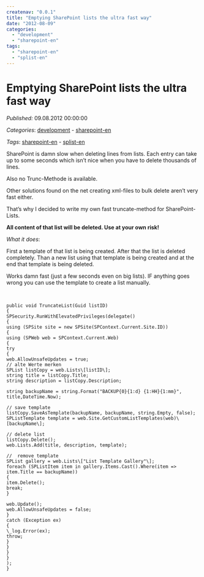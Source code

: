 ```yaml
---
createnav: "0.0.1"
title: "Emptying SharePoint lists the ultra fast way"
date: "2012-08-09"
categories: 
  - "development"
  - "sharepoint-en"
tags: 
  - "sharepoint-en"
  - "splist-en"
---
```

# Emptying SharePoint lists the ultra fast way
_Published:_ 09.08.2012 00:00:00

_Categories_: [development](/dotnetwork/en/categories#development) - [sharepoint-en](/dotnetwork/en/categories#sharepoint-en)

_Tags_: [sharepoint-en](/dotnetwork/en/tags#sharepoint-en) - [splist-en](/dotnetwork/en/tags#splist-en)


SharePoint is damn slow when deleting lines from lists. Each entry can take up to some seconds which isn’t nice when you have to delete thousands of lines.

Also no Trunc-Methode is available.

Other solutions found on the net creating xml-files to bulk delete aren’t very fast either.

That’s why I decided to write my own fast truncate-method for SharePoint-Lists.

**All content of that list will be deleted. Use at your own risk!**

_What it does_:

First a template of that list is being created. After that the list is deleted completely. Than a new list using that template is being created and at the end that template is being deleted.

Works damn fast (just a few seconds even on big lists). IF anything goes wrong you can use the template to create a list manually.

 
```
public void TruncateList(Guid listID)
{
SPSecurity.RunWithElevatedPrivileges(delegate()
{
using (SPSite site = new SPSite(SPContext.Current.Site.ID))
{
using (SPWeb web = SPContext.Current.Web)
{
try
{
web.AllowUnsafeUpdates = true;
// alte Werte merken
SPList listCopy = web.Lists\[listID\];
string title = listCopy.Title;
string description = listCopy.Description;

string backupName = string.Format("BACKUP{0}{1:d} {1:HH}{1:mm}", title,DateTime.Now);

// save template
listCopy.SaveAsTemplate(backupName, backupName, string.Empty, false);
SPListTemplate template = web.Site.GetCustomListTemplates(web)\[backupName\];

// delete list
listCopy.Delete();
web.Lists.Add(title, description, template);

//  remove template
SPList gallery = web.Lists\["List Template Gallery"\];
foreach (SPListItem item in gallery.Items.Cast().Where(item => item.Title == backupName))
{
item.Delete();
break;
}

web.Update();
web.AllowUnsafeUpdates = false;
}
catch (Exception ex)
{
\_log.Error(ex);
throw;
}
}
}
}
);
}
```
